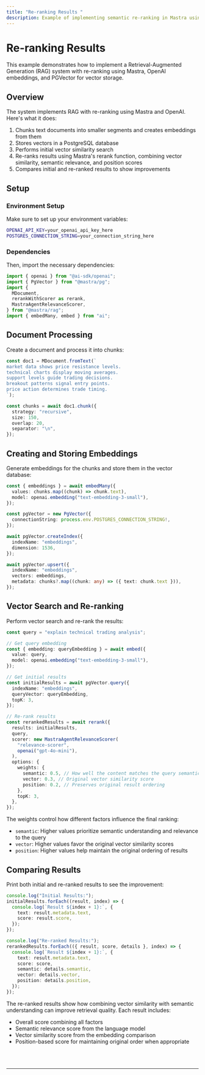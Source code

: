 ```yaml
---
title: "Re-ranking Results "
description: Example of implementing semantic re-ranking in Mastra using OpenAI embeddings and PGVector for vector storage.
---
```


# Re-ranking Results

This example demonstrates how to implement a Retrieval-Augmented Generation (RAG) system with re-ranking using Mastra, OpenAI embeddings, and PGVector for vector storage.

## Overview

The system implements RAG with re-ranking using Mastra and OpenAI. Here's what it does:

1. Chunks text documents into smaller segments and creates embeddings from them
2. Stores vectors in a PostgreSQL database
3. Performs initial vector similarity search
4. Re-ranks results using Mastra's rerank function, combining vector similarity, semantic relevance, and position scores
5. Compares initial and re-ranked results to show improvements

## Setup

### Environment Setup

Make sure to set up your environment variables:

```bash filename=".env"
OPENAI_API_KEY=your_openai_api_key_here
POSTGRES_CONNECTION_STRING=your_connection_string_here
```

### Dependencies

Then, import the necessary dependencies:

```typescript copy showLineNumbers filename="src/index.ts"
import { openai } from "@ai-sdk/openai";
import { PgVector } from "@mastra/pg";
import {
  MDocument,
  rerankWithScorer as rerank,
  MastraAgentRelevanceScorer,
} from "@mastra/rag";
import { embedMany, embed } from "ai";
```

## Document Processing

Create a document and process it into chunks:

```typescript copy showLineNumbers{7} filename="src/index.ts"
const doc1 = MDocument.fromText(`
market data shows price resistance levels.
technical charts display moving averages.
support levels guide trading decisions.
breakout patterns signal entry points.
price action determines trade timing.
`);

const chunks = await doc1.chunk({
  strategy: "recursive",
  size: 150,
  overlap: 20,
  separator: "\n",
});
```

## Creating and Storing Embeddings

Generate embeddings for the chunks and store them in the vector database:

```typescript copy showLineNumbers{36} filename="src/index.ts"
const { embeddings } = await embedMany({
  values: chunks.map((chunk) => chunk.text),
  model: openai.embedding("text-embedding-3-small"),
});

const pgVector = new PgVector({
  connectionString: process.env.POSTGRES_CONNECTION_STRING!,
});

await pgVector.createIndex({
  indexName: "embeddings",
  dimension: 1536,
});

await pgVector.upsert({
  indexName: "embeddings",
  vectors: embeddings,
  metadata: chunks?.map((chunk: any) => ({ text: chunk.text })),
});
```

## Vector Search and Re-ranking

Perform vector search and re-rank the results:

```typescript copy showLineNumbers{51} filename="src/index.ts"
const query = "explain technical trading analysis";

// Get query embedding
const { embedding: queryEmbedding } = await embed({
  value: query,
  model: openai.embedding("text-embedding-3-small"),
});

// Get initial results
const initialResults = await pgVector.query({
  indexName: "embeddings",
  queryVector: queryEmbedding,
  topK: 3,
});

// Re-rank results
const rerankedResults = await rerank({
  results: initialResults,
  query,
  scorer: new MastraAgentRelevanceScorer(
    "relevance-scorer",
    openai("gpt-4o-mini"),
  ),
  options: {
    weights: {
      semantic: 0.5, // How well the content matches the query semantically
      vector: 0.3, // Original vector similarity score
      position: 0.2, // Preserves original result ordering
    },
    topK: 3,
  },
});
```

The weights control how different factors influence the final ranking:

- `semantic`: Higher values prioritize semantic understanding and relevance to the query
- `vector`: Higher values favor the original vector similarity scores
- `position`: Higher values help maintain the original ordering of results

## Comparing Results

Print both initial and re-ranked results to see the improvement:

```typescript copy showLineNumbers{72} filename="src/index.ts"
console.log("Initial Results:");
initialResults.forEach((result, index) => {
  console.log(`Result ${index + 1}:`, {
    text: result.metadata.text,
    score: result.score,
  });
});

console.log("Re-ranked Results:");
rerankedResults.forEach(({ result, score, details }, index) => {
  console.log(`Result ${index + 1}:`, {
    text: result.metadata.text,
    score: score,
    semantic: details.semantic,
    vector: details.vector,
    position: details.position,
  });
});
```

The re-ranked results show how combining vector similarity with semantic understanding can improve retrieval quality. Each result includes:

- Overall score combining all factors
- Semantic relevance score from the language model
- Vector similarity score from the embedding comparison
- Position-based score for maintaining original order when appropriate

<br />
<br />
<hr className="dark:border-[#404040] border-gray-300" />
<br />
<br />
<GithubLink
  link={
    "https://github.com/mastra-ai/mastra/blob/main/examples/basics/rag/rerank"
  }
/>
